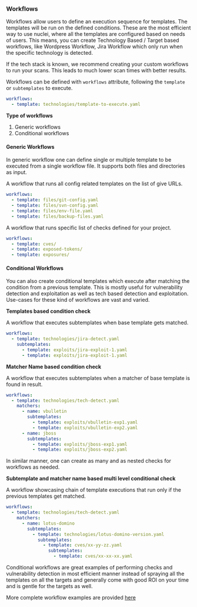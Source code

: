 ### Workflows

Workflows allow users to define an execution sequence for templates. The templates will be run on the defined conditions. These are the most efficient way to use nuclei, where all the templates are configured based on needs of users. This means, you can create Technology Based / Target based workflows, like Wordpress Workflow, Jira Workflow which only run when the specific technology is detected.

If the tech stack is known, we recommend creating your custom workflows to run your scans. This leads to much lower scan times with better results.

Workflows can be defined with `workflows` attribute, following the `template` or `subtemplates` to execute.

```yaml
workflows:
  - template: technologies/template-to-execute.yaml
```

**Type of workflows**

1. Generic workflows
2. Conditional workflows

#### Generic Workflows

In generic workflow one can define single or multiple template to be executed from a single workflow file. It supports both files and directories as input.

A workflow that runs all config related templates on the list of give URLs.

```yaml
workflows:
  - template: files/git-config.yaml
  - template: files/svn-config.yaml
  - template: files/env-file.yaml
  - template: files/backup-files.yaml
```

A workflow that runs specific list of checks defined for your project.

```yaml
workflows:
  - template: cves/
  - template: exposed-tokens/
  - template: exposures/
```

#### Conditional Workflows

You can also create conditional templates which execute after matching the condition from a previous template. This is mostly useful for vulnerability detection and exploitation as well as tech based detection and exploitation. Use-cases for these kind of workflows are vast and varied.

**Templates based condition check**

A workflow that executes subtemplates when base template gets matched.

```yaml
workflows:
  - template: technologies/jira-detect.yaml
    subtemplates:
      - template: exploits/jira-exploit-1.yaml
      - template: exploits/jira-exploit-1.yaml
```

**Matcher Name based condition check**

A workflow that executes subtemplates when a matcher of base template is found in result.

```yaml
workflows:
  - template: technologies/tech-detect.yaml
    matchers:
      - name: vbulletin
        subtemplates:
          - template: exploits/vbulletin-exp1.yaml
          - template: exploits/vbulletin-exp2.yaml
      - name: jboss
        subtemplates:
          - template: exploits/jboss-exp1.yaml
          - template: exploits/jboss-exp2.yaml
```

In similar manner, one can create as many and as nested checks for workflows as needed.

**Subtemplate and matcher name based multi level conditional check**

A workflow showcasing chain of template executions that run only if the previous templates get matched.


```yaml
workflows:
  - template: technologies/tech-detect.yaml
    matchers:
      - name: lotus-domino
        subtemplates:
          - template: technologies/lotus-domino-version.yaml
            subtemplates:
              - template: cves/xx-yy-zz.yaml
                subtemplates:
                  - template: cves/xx-xx-xx.yaml
```

Conditional workflows are great examples of performing checks and vulnerability detection in most efficient manner instead of spraying all the templates on all the targets and generally come with good ROI on your time and is gentle for the targets as well.

More complete workflow examples are provided [here](../template-examples/workflow.md)